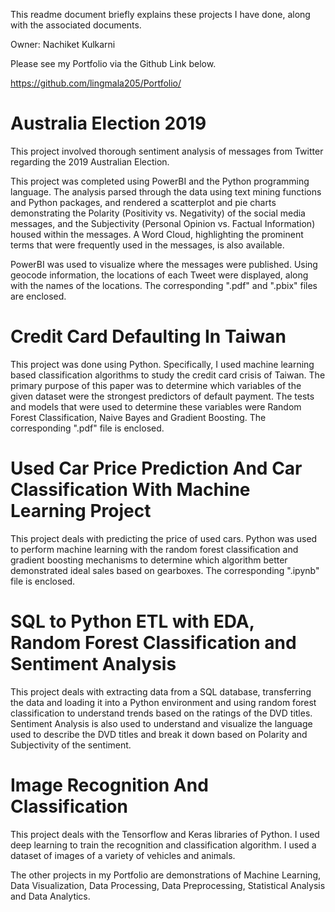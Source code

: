 This readme document briefly explains these projects I have done, along with the associated documents.

Owner: Nachiket Kulkarni

Please see my Portfolio via the Github Link below.


https://github.com/lingmala205/Portfolio/


# Australia Election 2019

This project involved thorough sentiment analysis of messages from Twitter regarding the 2019 Australian Election.

This project was completed using PowerBI and the Python programming language. The analysis parsed through the data using text mining functions and Python packages, and rendered a scatterplot and pie charts demonstrating the Polarity (Positivity vs. Negativity) of the social media messages, and the Subjectivity (Personal Opinion vs. Factual Information) housed within the messages. A Word Cloud, highlighting the prominent terms that were frequently used in the messages, is also available.

PowerBI was used to visualize where the messages were published. Using geocode information, the locations of each Tweet were displayed, along with the names of the locations. The corresponding ".pdf" and ".pbix" files are enclosed.



# Credit Card Defaulting In Taiwan

This project was done using Python. Specifically, I used machine learning based classification algorithms to study the credit card crisis of Taiwan. The primary purpose of this paper was to determine which variables of the given dataset were the strongest predictors of default payment. The tests and models that were used to determine these variables were Random Forest Classification, Naive Bayes and Gradient Boosting. The corresponding ".pdf" file is enclosed.



# Used Car Price Prediction And Car Classification With Machine Learning Project

This project deals with predicting the price of used cars. Python was used to perform machine learning with the random forest classification and gradient boosting mechanisms to determine which algorithm better demonstrated ideal sales based on gearboxes.
The corresponding ".ipynb" file is enclosed.



# SQL to Python ETL with EDA, Random Forest Classification and Sentiment Analysis

This project deals with extracting data from a SQL database, transferring the data and loading it into a Python environment and using random forest classification to understand trends based on the ratings of the DVD titles. 
Sentiment Analysis is also used to understand and visualize the language used to describe the DVD titles and break it down based on Polarity and Subjectivity of the sentiment.


# Image Recognition And Classification 

This project deals with the Tensorflow and Keras libraries of Python. I used deep learning to train the recognition and classification algorithm. I used a dataset of images of a variety of vehicles and animals.



The other projects in my Portfolio are demonstrations of Machine Learning, Data Visualization, Data Processing, Data Preprocessing, Statistical Analysis and Data Analytics.
